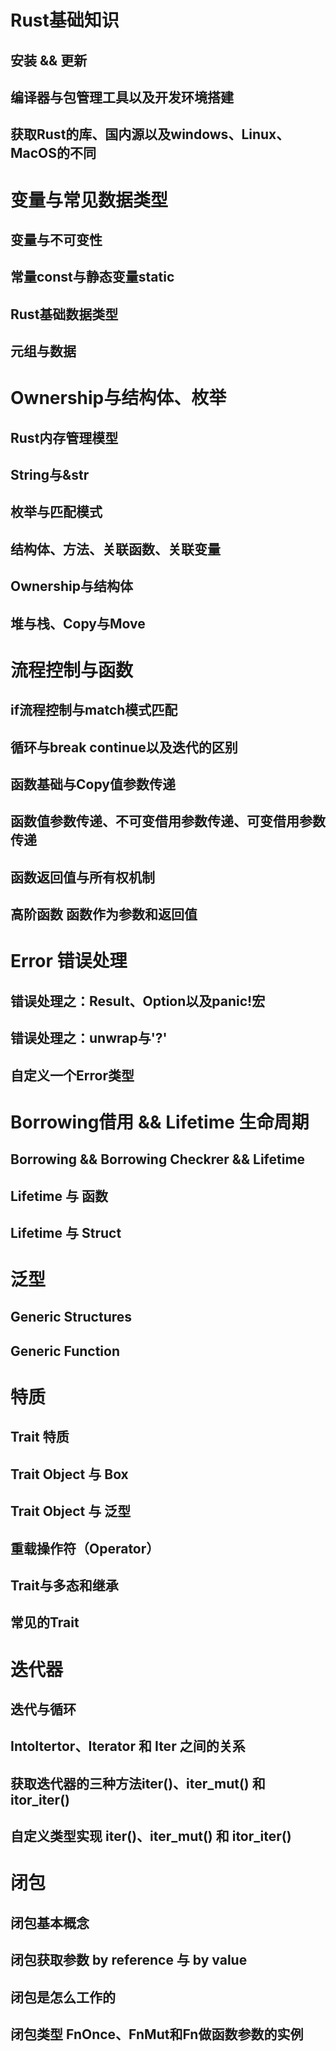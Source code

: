 # Rust基础知识
## 安装 && 更新
## 编译器与包管理工具以及开发环境搭建
## 获取Rust的库、国内源以及windows、Linux、MacOS的不同

# 变量与常见数据类型
## 变量与不可变性
## 常量const与静态变量static
## Rust基础数据类型
## 元组与数据

# Ownership与结构体、枚举
## Rust内存管理模型
## String与&str
## 枚举与匹配模式
## 结构体、方法、关联函数、关联变量
## Ownership与结构体
## 堆与栈、Copy与Move

# 流程控制与函数
## if流程控制与match模式匹配
## 循环与break continue以及迭代的区别
## 函数基础与Copy值参数传递
## 函数值参数传递、不可变借用参数传递、可变借用参数传递
## 函数返回值与所有权机制
## 高阶函数 函数作为参数和返回值

# Error 错误处理
## 错误处理之：Result、Option以及panic!宏
## 错误处理之：unwrap与'?'
## 自定义一个Error类型

# Borrowing借用 && Lifetime 生命周期
## Borrowing && Borrowing Checkrer && Lifetime
## Lifetime 与 函数
## Lifetime 与 Struct

# 泛型
## Generic Structures
## Generic Function

# 特质
## Trait 特质
## Trait Object 与 Box
## Trait Object 与 泛型
## 重载操作符（Operator）
## Trait与多态和继承
## 常见的Trait

# 迭代器
## 迭代与循环
## IntoItertor、Iterator 和 Iter 之间的关系
## 获取迭代器的三种方法iter()、iter_mut() 和 itor_iter()
## 自定义类型实现 iter()、iter_mut() 和 itor_iter()

# 闭包
## 闭包基本概念
## 闭包获取参数 by reference 与 by value
## 闭包是怎么工作的
## 闭包类型 FnOnce、FnMut和Fn做函数参数的实例
